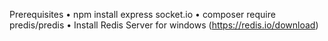 Prerequisites
•	npm install express socket.io
•	composer require predis/predis
•	Install Redis Server for windows (https://redis.io/download)
